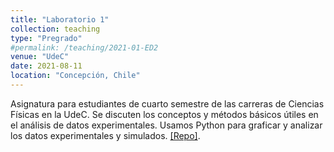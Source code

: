 ```yaml
---
title: "Laboratorio 1"
collection: teaching
type: "Pregrado"
#permalink: /teaching/2021-01-ED2
venue: "UdeC"
date: 2021-08-11
location: "Concepción, Chile"
---
```


Asignatura para estudiantes de cuarto semestre de las carreras de Ciencias Físicas en la UdeC. Se discuten los conceptos y métodos básicos útiles en el análisis de datos experimentales. Usamos Python para graficar y analizar los datos experimentales y simulados. [[Repo]](https://github.com/gfrubi/Lab).